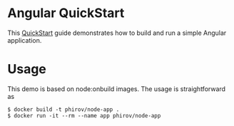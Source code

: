 # Angular QuickStart

This [QuickStart](https://angular.io/docs/js/latest/quickstart.html) guide demonstrates how to build and run a simple Angular application.

# Usage

This demo is based on node:onbuild images. The usage is straightforward as

```console
$ docker build -t phirov/node-app .
$ docker run -it --rm --name app phirov/node-app
```
